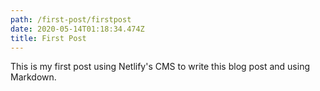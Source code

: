 ```yaml
---
path: /first-post/firstpost
date: 2020-05-14T01:18:34.474Z
title: First Post
---
```

This is my first post using Netlify's CMS to write this blog post and using Markdown. 